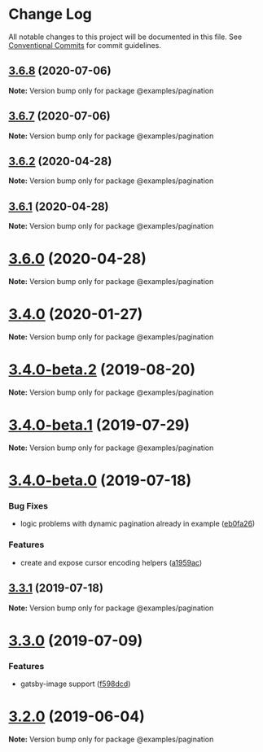 # Change Log

All notable changes to this project will be documented in this file.
See [Conventional Commits](https://conventionalcommits.org) for commit guidelines.

## [3.6.8](https://github.com/gatsbyjs/gatsby-starter-default/compare/v3.6.7...v3.6.8) (2020-07-06)

**Note:** Version bump only for package @examples/pagination

## [3.6.7](https://github.com/gatsbyjs/gatsby-starter-default/compare/v3.6.5...v3.6.7) (2020-07-06)

**Note:** Version bump only for package @examples/pagination

## [3.6.2](https://github.com/gatsbyjs/gatsby-starter-default/compare/v3.6.1...v3.6.2) (2020-04-28)

**Note:** Version bump only for package @examples/pagination

## [3.6.1](https://github.com/gatsbyjs/gatsby-starter-default/compare/v3.6.0...v3.6.1) (2020-04-28)

**Note:** Version bump only for package @examples/pagination

# [3.6.0](https://github.com/gatsbyjs/gatsby-starter-default/compare/v3.4.0...v3.6.0) (2020-04-28)

**Note:** Version bump only for package @examples/pagination

# [3.4.0](https://github.com/gatsbyjs/gatsby-starter-default/compare/v3.4.0-beta.2...v3.4.0) (2020-01-27)

**Note:** Version bump only for package @examples/pagination

# [3.4.0-beta.2](https://github.com/gatsbyjs/gatsby-starter-default/compare/v3.4.0-beta.1...v3.4.0-beta.2) (2019-08-20)

**Note:** Version bump only for package @examples/pagination

# [3.4.0-beta.1](https://github.com/gatsbyjs/gatsby-starter-default/compare/v3.4.0-beta.0...v3.4.0-beta.1) (2019-07-29)

**Note:** Version bump only for package @examples/pagination

# [3.4.0-beta.0](https://github.com/gatsbyjs/gatsby-starter-default/compare/v3.3.1...v3.4.0-beta.0) (2019-07-18)

### Bug Fixes

- logic problems with dynamic pagination already in example ([eb0fa26](https://github.com/gatsbyjs/gatsby-starter-default/commit/eb0fa26))

### Features

- create and expose cursor encoding helpers ([a1959ac](https://github.com/gatsbyjs/gatsby-starter-default/commit/a1959ac))

## [3.3.1](https://github.com/gatsbyjs/gatsby-starter-default/compare/v3.3.0...v3.3.1) (2019-07-18)

**Note:** Version bump only for package @examples/pagination

# [3.3.0](https://github.com/gatsbyjs/gatsby-starter-default/compare/v3.2.0...v3.3.0) (2019-07-09)

### Features

- gatsby-image support ([f598dcd](https://github.com/gatsbyjs/gatsby-starter-default/commit/f598dcd))

# [3.2.0](https://github.com/gatsbyjs/gatsby-starter-default/compare/v3.0.0-alpha.0...v3.2.0) (2019-06-04)

**Note:** Version bump only for package @examples/pagination
